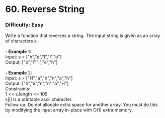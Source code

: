 # 60. Reverse String
### Difficulty: Easy
Write a function that reverses a string. The input string is given as an array of characters s. <br/>   <br/><b>- Example</b> 1: <br/> Input: s = ["h","e","l","l","o"] <br/> Output: ["o","l","l","e","h"] <br/> <br/><b>- Example</b> 2: <br/> Input: s = ["H","a","n","n","a","h"] <br/> Output: ["h","a","n","n","a","H"] <br/>   Constraints: <br/> 1 <= s.length <= 105 <br/> s[i] is a printable ascii character. <br/>   Follow up: Do not allocate extra space for another array. You must do this by modifying the input array in-place with O(1) extra memory.